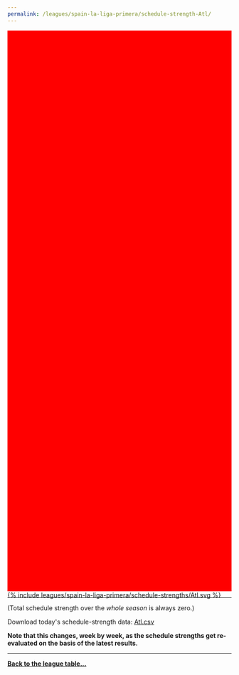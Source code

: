 ```yaml
---
permalink: /leagues/spain-la-liga-primera/schedule-strength-Atl/
---
```


<style>
.svg-wrap {
    background-color:red;
    height:0;
    padding-top:250%; /* 350px/550px */
    position: relative;
}

svg {
    background-color: white;
    height: 100%;
    display:block;
    width: 100%;
    position: absolute;
    top:0;
    left:0;
}
</style>


<div class="svg-wrap">
{% include leagues/spain-la-liga-primera/schedule-strengths/Atl.svg %}
</div>

-----

(Total schedule strength over the *whole season* is always zero.)


Download today's schedule-strength data: [Atl.csv](/assets/leagues/spain-la-liga-primera/2021/schedule-strengths/Atl.csv)

**Note that this changes, week by week, as the schedule strengths get re-evaluated on the
basis of the latest results.**

-----

[**Back to the league table...**](/leagues/spain-la-liga-primera)


